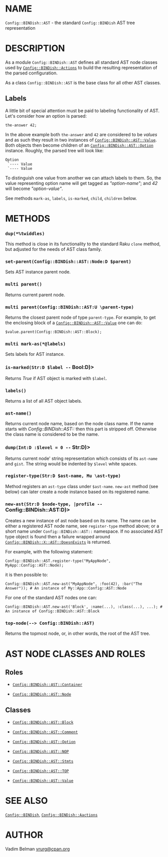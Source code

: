 NAME
====

`Config::BINDish::AST` - the standard `Config::BINDish` AST tree representation

DESCRIPTION
===========

As a module `Config::BINDish::AST` defines all standard AST node classes used by [`Config::BINDish::Actions`](https://github.com/vrurg/raku-Config-BINDish/blob/v0.0.3/docs/md/Config/BINDish/Actions.md) to build the resulting representation of the parsed configuration.

As a class `Config::BINDish::AST` is the base class for all other AST classes.

Labels
------

A little bit of special attention must be paid to labeling functionality of AST. Let's consider how an option is parsed:

    the-answer 42;

In the above example both `the-answer` and `42` are considered to be *values* and as such they result in two instances of [`Config::BINDish::AST::Value`](https://github.com/vrurg/raku-Config-BINDish/blob/v0.0.3/docs/md/Config/BINDish/AST/Value.md). Both objects then become children of an [`Config::BINDish::AST::Option`](https://github.com/vrurg/raku-Config-BINDish/blob/v0.0.3/docs/md/Config/BINDish/AST/Option.md) instance. Roughly, the parsed tree will look like:

    Option
     `---- Value
     `---- Value

To distinguish one value from another we can attach labels to them. So, the value representing option name will get tagged as *"option-name"*; and *42* will become *"option-value"*.

See methods `mark-as`, `labels`, `is-marked`, `child`, `children` below.

METHODS
=======

### `dup(*%twiddles)`

This method is close in its functionality to the standard Raku `clone` method, but adjusted for the needs of AST class family.

### `set-parent(Config::BINDish::AST::Node:D $parent)`

Sets AST instance parent node.

### `multi parent()`

Returns current parent node.

### `multi parent(Config::BINDish::AST:U \parent-type)`

Returns the closest parent node of type `parent-type`. For example, to get the enclosing block of a [`Config::BINDish::AST::Value`](https://github.com/vrurg/raku-Config-BINDish/blob/v0.0.3/docs/md/Config/BINDish/AST/Value.md) one can do:

    $value.parent(Config::BINDish::AST::Block);

### `multi mark-as(*@labels)`

Sets labels for AST instance.

### `is-marked(Str:D $label --` Bool:D)>

Returns *True* if AST object is marked with `$label`.

### `labels()`

Returns a list of all AST object labels.

### `ast-name()`

Returns current node name, based on the node class name. If the name starts with *Config::BINDish::AST::* then this part is stripped off. Otherwise the class name is considered to be the name.

### `dump(Int:D :$level = 0 --` Str:D)>

Returns current node' string representation which consists of its `ast-name` and `gist`. The string would be indented by `$level` white spaces.

### `register-type(Str:D $ast-name, Mu \ast-type)`

Method registers an `ast-type` class under `$ast-name`. `new-ast` method (see below) can later create a node instance based on its registered name.

### `new-ast(Str:D $node-type, |profile --` Config::BINDish::AST:D)>

Creates a new instance of ast node based on its name. The name can be either a registered AST node name, see `register-type` method above; or a short name under `Config::BINDish::AST::` namespace. If no associated AST type object is found then a failure wrapped around [`Config::BINDish::X::AST::DoesnExists`](https://github.com/vrurg/raku-Config-BINDish/blob/v0.0.3/docs/md/Config/BINDish/X/AST/DoesnExists.md) is returned.

For example, with the following statement:

    Config::BINDish::AST.register-type("MyAppNode", MyApp::Config::AST::Node);

it is then possible to:

    Config::BINDish::AST.new-ast("MyAppNode", :foo(42), :bar("The Answer")); # An instance of My::App::Config::AST::Node

For one of the standard AST nodes one can:

    Config::BINDish::AST.new-ast('Block', :name(...), :class(...), ...); # An instance of Config::BINDish::AST::Block

### `top-node(--> Config::BINDish::AST)`

Returns the topmost node, or, in other words, the root of the AST tree.

AST NODE CLASSES AND ROLES
==========================

Roles
-----

  * [`Config::BINDish::AST::Container`](https://github.com/vrurg/raku-Config-BINDish/blob/v0.0.3/docs/md/Config/BINDish/AST/Container.md)

  * [`Config::BINDish::AST::Node`](https://github.com/vrurg/raku-Config-BINDish/blob/v0.0.3/docs/md/Config/BINDish/AST/Parent.md)

Classes
-------

  * [`Config::BINDish::AST::Block`](https://github.com/vrurg/raku-Config-BINDish/blob/v0.0.3/docs/md/Config/BINDish/AST/Block.md)

  * [`Config::BINDish::AST::Comment`](https://github.com/vrurg/raku-Config-BINDish/blob/v0.0.3/docs/md/Config/BINDish/AST/Comment.md)

  * [`Config::BINDish::AST::Option`](https://github.com/vrurg/raku-Config-BINDish/blob/v0.0.3/docs/md/Config/BINDish/AST/Option.md)

  * [`Config::BINDish::AST::NOP`](https://github.com/vrurg/raku-Config-BINDish/blob/v0.0.3/docs/md/Config/BINDish/AST/NOP.md)

  * [`Config::BINDish::AST::Stmts`](https://github.com/vrurg/raku-Config-BINDish/blob/v0.0.3/docs/md/Config/BINDish/AST/Stmts.md)

  * [`Config::BINDish::AST::TOP`](https://github.com/vrurg/raku-Config-BINDish/blob/v0.0.3/docs/md/Config/BINDish/AST/TOP.md)

  * [`Config::BINDish::AST::Value`](https://github.com/vrurg/raku-Config-BINDish/blob/v0.0.3/docs/md/Config/BINDish/AST/Value.md)

SEE ALSO
========

[`Config::BINDish`](https://github.com/vrurg/raku-Config-BINDish/blob/v0.0.3/docs/md/Config/BINDish.md), [`Config::BINDish::Aactions`](https://github.com/vrurg/raku-Config-BINDish/blob/v0.0.3/docs/md/Config/BINDish/Aactions.md)

AUTHOR
======

Vadim Belman <vrurg@cpan.org>

